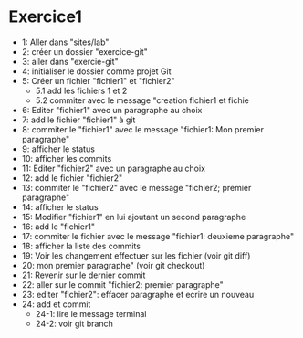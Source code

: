 # Exercice1 

  * 1: Aller dans "sites/lab"
  * 2: créer un dossier "exercice-git"
  * 3: aller dans "exercie-git"
  * 4: initialiser le dossier comme projet Git
  * 5: Créer un fichier "fichier1" et "fichier2"
	* 5.1 add les fichiers 1 et 2
	* 5.2 commiter avec le message "creation fichier1 et fichie
  * 6: Editer "fichier1" avec un paragraphe au choix
  * 7: add le fichier "fichier1" à git
  * 8: commiter le "fichier1" avec le message "fichier1: Mon premier paragraphe"
  * 9: afficher le status
  * 10: afficher les commits
  * 11: Editer "fichier2" avec un paragraphe au choix
  * 12: add le fichier "fichier2"
  * 13: commiter le "fichier2" avec le message "fichier2; premier paragraphe"
  * 14: afficher le status
  * 15: Modifier "fichier1" en lui ajoutant un second paragraphe
  * 16: add le "fichier1"
  * 17: commiter le fichier avec le message "fichier1: deuxieme paragraphe"
  * 18: afficher la liste des commits
  * 19: Voir les changement effectuer sur les fichier (voir git diff)
  * 20: mon premier paragraphe" (voir git checkout)
  * 21: Revenir sur le dernier commit
  * 22: aller sur le commit "fichier2: premier paragraphe"
  * 23: editer "fichier2": effacer paragraphe et ecrire un nouveau
  * 24: add et commit
	* 24-1: lire le message terminal
	* 24-2: voir git branch
